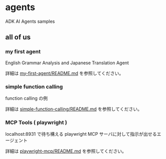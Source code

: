# agents

ADK AI Agents samples

## all of us

### my first agent

English Grammar Analysis and Japanese Translation Agent

詳細は [my-first-agent/README.md](./my-first-agent/README.md) を参照してください。

### simple function calling

function calling の例

詳細は [simple-function-calling/README.md](./simple-function-calling/README.md) を参照してください。

### MCP Tools ( playwright )

localhost:8931 で待ち構える playwright MCP サーバに対して指示が出せるエージェント

詳細は [playwright-mcp/README.md](./playwright-mcp/README.md) を参照してください。
